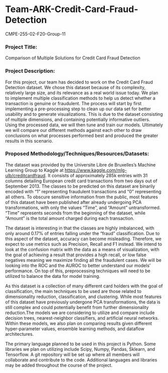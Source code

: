 # Team-ARK-Credit-Card-Fraud-Detection
CMPE-255-02-F20-Group-11

### Project Title: 

Comparison of Multiple Solutions for Credit Card Fraud Detection

### Project Description:

For this project, our team has decided to work on the Credit Card Fraud Detection dataset. We chose this dataset because of its complexity, relatively large size, and its relevance as a real world issue today. We plan to implement multiple classification methods to help us detect whether a transaction is genuine or fraudulent. The process will start by first implementing a pre-processing step to clean up our data set for better usability and to generate visualizations. This is due to the dataset consisting of multiple dimensions, and containing potentially informative outliers. Using the processed data, we will then tune and train our models. Ultimately we will compare our different methods against each other to draw conclusions on what processes performed best and produced the greater results in this scenario.

### Proposed Methodology/Techniques/Resources/Datasets:

The dataset was provided by the Universite Libre de Bruxelles’s Machine Learning Group to Kaggle at https://www.kaggle.com/mlg-ulb/creditcardfraud. It consists of approximately 285k entries with 31 columns detailing European credit card transactions from two days out of September 2013. The classes to be predicted on this dataset are binarily encoded with “1” representing fraudulent transactions and “0” representing all others. To obscure sensitive information from the public, most features of this dataset have been published after already undergoing PCA transformations, with only the values “Time”, and “Amount” untransformed. “Time” represents seconds from the beginning of the dataset, while “Amount” is the total amount charged during each transaction.

The dataset is interesting in that the classes are highly imbalanced, with only around 0.17% of entries falling under the “fraud” classification. Due to this aspect of the dataset, accuracy can become misleading. Therefore, we expect to use metrics such as Precision, Recall and F1 instead. We intend to look at the confusion matrix with the data as a means of visualization, with the goal of achieving a result that provides a high recall, or low false negatives meaning we maximize finding all the fraudulent cases. We will be looking into the ROC and the AUROC to better understand our models’ performance. On top of this, preprocessing techniques will need to be utilized to balance the data for model training.

As this dataset is a collection of many different card holders with the goal of classification, the main techniques to be used are those related to dimensionality reduction, classification, and clustering. While most features of this dataset have previously undergone PCA transformations, the data is still complex and could potentially benefit from further dimensionality reduction.The models we are considering to utilize and compare include decision trees, nearest-neighbor classifiers, and artificial neural networks. Within these models, we also plan on comparing results given different hyper-parameter values, ensemble learning methods, and dataflow architectures.

The primary language planned to be used in this project is Python. Some libraries we plan on utilizing include Scipy, Numpy, Pandas, Sklearn, and Tensorflow. A git repository will be set up where all members will collaborate and contribute to the code. Additional languages and libraries may be added throughout the course of the project.
